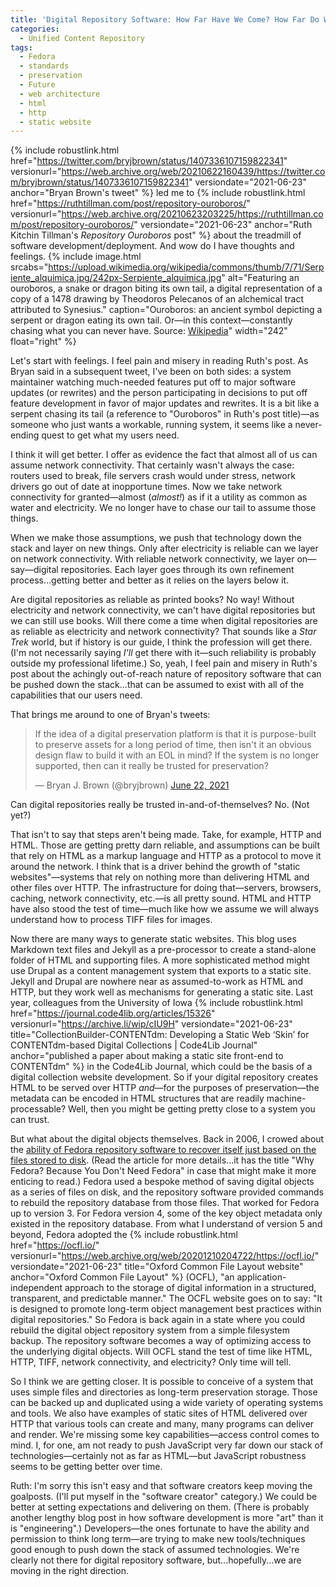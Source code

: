 ```yaml
---
title: 'Digital Repository Software: How Far Have We Come? How Far Do We Have to Go?'
categories:
  - Unified Content Repository
tags:
  - Fedora
  - standards
  - preservation
  - Future
  - web architecture
  - html
  - http
  - static website
---
```


{% include robustlink.html href="https://twitter.com/bryjbrown/status/1407336107159822341" versionurl="https://web.archive.org/web/20210622160439/https://twitter.com/bryjbrown/status/1407336107159822341" versiondate="2021-06-23" anchor="Bryan Brown's tweet" %} led me to {% include robustlink.html href="https://ruthtillman.com/post/repository-ouroboros/" versionurl="https://web.archive.org/20210623203225/https://ruthtillman.com/post/repository-ouroboros/" versiondate="2021-06-23" anchor="Ruth Kitchin Tillman's <i>Repository Ouroboros</i> post" %} about the treadmill of software development/deployment.
And wow do I have thoughts and feelings.
{% include image.html srcabs="https://upload.wikimedia.org/wikipedia/commons/thumb/7/71/Serpiente_alquimica.jpg/242px-Serpiente_alquimica.jpg" alt="Featuring an ouroboros, a snake or dragon biting its own tail, a digital representation of a copy of a 1478 drawing by Theodoros Pelecanos of an alchemical tract attributed to Synesius." caption="Ouroboros: an ancient symbol depicting a serpent or dragon eating its own tail. Or—in this context—constantly chasing what you can never have. Source: <a href='https://en.wikipedia.org/wiki/Ouroboros'>Wikipedia</a>" width="242" float="right" %}

Let's start with feelings.
I feel pain and misery in reading Ruth's post.
As Bryan said in a subsequent tweet, I've been on both sides: a system maintainer watching much-needed features put off to major software updates (or rewrites) and the person participating in decisions to put off feature development in favor of major updates and rewrites.
It is a bit like a serpent chasing its tail (a reference to "Ouroboros" in Ruth's post title)—as someone who just wants a workable, running system, it seems like a never-ending quest to get what my users need.

I think it will get better.
I offer as evidence the fact that almost all of us can assume network connectivity.
That certainly wasn't always the case: routers used to break, file servers crash would under stress, network drivers go out of date at inopportune times.
Now we take network connectivity for granted—almost (_almost!_) as if it a utility as common as water and electricity.
We no longer have to chase our tail to assume those things.

When we make those assumptions, we push that technology down the stack and layer on new things.
Only after electricity is reliable can we layer on network connectivity.
With reliable network connectivity, we layer on—say—digital repositories.
Each layer goes through its own refinement process...getting better and better as it relies on the layers below it.

Are digital repositories as reliable as printed books?
No way! 
Without electricity and network connectivity, we can't have digital repositories but we can still use books.
Will there come a time when digital repositories are as reliable as electricity and network connectivity?
That sounds like a _Star Trek_ world, but if history is our guide, I think the profession will get there.
(I'm not necessarily saying _I'll_ get there with it—such reliability is probably outside my professional lifetime.)
So, yeah, I feel pain and misery in Ruth's post about the achingly out-of-reach nature of repository software that can be pushed down the stack...that can be assumed to exist with all of the capabilities that our users need.

That brings me around to one of Bryan's tweets:
<blockquote class="twitter-tweet"><p lang="en" dir="ltr">If the idea of a digital preservation platform is that it is purpose-built to preserve assets for a long period of time, then isn&#39;t it an obvious design flaw to build it with an EOL in mind? If the system is no longer supported, then can it really be trusted for preservation?</p>&mdash; Bryan J. Brown (@bryjbrown) <a href="https://twitter.com/bryjbrown/status/1407338577332158464?ref_src=twsrc%5Etfw">June 22, 2021</a></blockquote> <script async src="https://platform.twitter.com/widgets.js" charset="utf-8"></script> 

Can digital repositories really be trusted in-and-of-themselves?
No.
(Not yet?)

That isn't to say that steps aren't being made.
Take, for example, HTTP and HTML.
Those are getting pretty darn reliable, and assumptions can be built that rely on HTML as a markup language and HTTP as a protocol to move it around the network.
I think that is a driver behind the growth of "static websites"—systems that rely on nothing more than delivering HTML and other files over HTTP.
The infrastructure for doing that—servers, browsers, caching, network connectivity, etc.—is all pretty sound.
HTML and HTTP have also stood the test of time—much like how we assume we will always understand how to process TIFF files for images. 

Now there are many ways to generate static websites.
This blog uses Markdown text files and Jekyll as a pre-processor to create a stand-alone folder of HTML and supporting files.
A more sophisticated method might use Drupal as a content management system that exports to a static site.
Jekyll and Drupal are nowhere near as assumed-to-work as HTML and HTTP, but they work well as mechanisms for generating a static site.
Last year, colleagues from the University of Iowa {% include robustlink.html href="https://journal.code4lib.org/articles/15326" versionurl="https://archive.li/wip/cIU9H" versiondate="2021-06-23" title="CollectionBuilder-CONTENTdm: Developing a Static Web ‘Skin’ for CONTENTdm-based Digital Collections | Code4Lib Journal" anchor="published a paper about making a static site front-end to CONTENTdm" %} in the Code4Lib Journal, which could be the basis of a digital collection website development.
So if your digital repository creates HTML to be served over HTTP _and_—for the purposes of preservation—the metadata can be encoded in HTML structures that are readily machine-processable?
Well, then you might be getting pretty close to a system you can trust.

But what about the digital objects themselves.
Back in 2006, I crowed about the <a href="https://dltj.org/article/why-fedora-because-you-dont-need-fedora" title="Why Fedora? Because You Don't Need Fedora | Disruptive Library Technology Jester">ability of Fedora repository software to recover itself just based on the files stored to disk</a>.
(Read the article for more details...it has the title "Why Fedora?  Because You Don't Need Fedora" in case that might make it more enticing to read.)
Fedora used a bespoke method of saving digital objects as a series of files on disk, and the repository software provided commands to rebuild the repository database from those files.
That worked for Fedora up to version 3.
For Fedora version 4, some of the key object metadata only existed in the repository database.
From what I understand of version 5 and beyond, Fedora adopted the {% include robustlink.html href="https://ocfl.io/" versionurl="https://web.archive.org/web/20201210204722/https://ocfl.io/" versiondate="2021-06-23" title="Oxford Common File Layout website" anchor="Oxford Common File Layout" %} (OCFL), "an application-independent approach to the storage of digital information in a structured, transparent, and predictable manner."
The OCFL website goes on to say: "It is designed to promote long-term object management best practices within digital repositories."
So Fedora is back again in a state where you could rebuild the digital object repository system from a simple filesystem backup.
The repository software becomes a way of optimizing access to the underlying digital objects.
Will OCFL stand the test of time like HTML, HTTP, TIFF, network connectivity, and electricity?
Only time will tell.

So I think we are getting closer.
It is possible to conceive of a system that uses simple files and directories as long-term preservation storage.
Those can be backed up and duplicated using a wide variety of operating systems and tools.
We also have examples of static sites of HTML delivered over HTTP that various tools can create and many, many programs can deliver and render.
We're missing some key capabilities—access control comes to mind.
I, for one, am not ready to push JavaScript very far down our stack of technologies—certainly not as far as HTML—but JavaScript robustness seems to be getting better over time.

Ruth: I'm sorry this isn't easy and that software creators keep moving the goalposts.
(I'll put myself in the "software creator" category.)
We could be better at setting expectations and delivering on them.
(There is probably another lengthy blog post in how software development is more "art" than it is "engineering".)
Developers—the ones fortunate to have the ability and permission to think long term—are trying to make new tools/techniques good enough to push down the stack of assumed technologies.
We're clearly not there for digital repository software, but...hopefully...we are moving in the right direction.